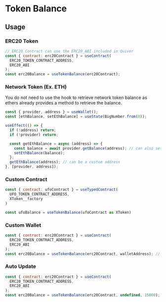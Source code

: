 # Token Balance

## Usage

### ERC20 Token

```jsx
// ERC20 Contract can use the ERC20_ABI included in Quiver
const { contract: erc20Contract } = useContract(
  ERC20_TOKEN_CONTRACT_ADDRESS,
  ERC20_ABI
);
const erc20Balance = useTokenBalance(erc20Contract);
```

### Network Token (Ex. ETH)

You do not need to use the hook to retrieve network token balance as ethers already provides a method to retrieve the balance.

```jsx
const { provider, address } = useWallet();
const [ethBalance, setEthBalance] = useState(BigNumber.from(0));

useEffect(() => {
  if (!address) return;
  if (!provider) return;

  const getEthBalance = async (address) => {
    const balance = await provider.getBalance(address); // can also set a custom address
    setEthBalance(balance);
  };
  getEthBalance(address); // can be a custom address
}, [provider, address]);
```

### Custom Contract

```jsx
const { contract: ufoContract } = useTypedContract(
  UFO_TOKEN_CONTRACT_ADDRESS,
  XToken__factory
)

const ufoBalance = useTokenBalance(ufoContract as XToken)

```

### Custom Wallet

```jsx
const { contract: erc20Contract } = useContract(
  ERC20_TOKEN_CONTRACT_ADDRESS,
  ERC20_ABI
);
const erc20Balance = useTokenBalance(erc20Contract, walletAddress); // by default it uses the connected wallet
```

### Auto Update

```jsx
const { contract: erc20Contract } = useContract(
  ERC20_TOKEN_CONTRACT_ADDRESS,
  ERC20_ABI
);
const erc20Balance = useTokenBalance(erc20Contract, undefined, 15000); // auto update every 15 seconds
```
